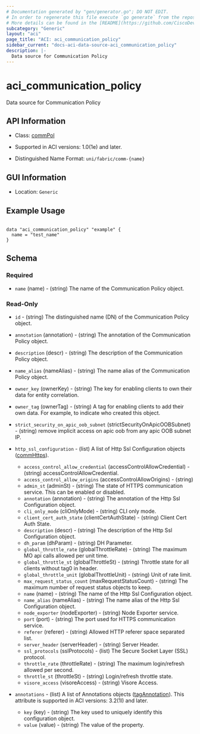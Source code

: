 ```yaml
---
# Documentation generated by "gen/generator.go"; DO NOT EDIT.
# In order to regenerate this file execute `go generate` from the repository root.
# More details can be found in the [README](https://github.com/CiscoDevNet/terraform-provider-aci/blob/master/README.md).
subcategory: "Generic"
layout: "aci"
page_title: "ACI: aci_communication_policy"
sidebar_current: "docs-aci-data-source-aci_communication_policy"
description: |-
  Data source for Communication Policy
---
```


# aci_communication_policy #

Data source for Communication Policy

## API Information ##

* Class: [commPol](https://pubhub.devnetcloud.com/media/model-doc-latest/docs/app/index.html#/objects/commPol/overview)

* Supported in ACI versions: 1.0(1e) and later.

* Distinguished Name Format: `uni/fabric/comm-{name}`

## GUI Information ##

* Location: `Generic`

## Example Usage ##

```hcl

data "aci_communication_policy" "example" {
  name = "test_name"
}

```

## Schema ##

### Required ###

* `name` (name) - (string) The name of the Communication Policy object.

### Read-Only ###

* `id` - (string) The distinguished name (DN) of the Communication Policy object.
* `annotation` (annotation) - (string) The annotation of the Communication Policy object.
* `description` (descr) - (string) The description of the Communication Policy object.
* `name_alias` (nameAlias) - (string) The name alias of the Communication Policy object.
* `owner_key` (ownerKey) - (string) The key for enabling clients to own their data for entity correlation.
* `owner_tag` (ownerTag) - (string) A tag for enabling clients to add their own data. For example, to indicate who created this object.
* `strict_security_on_apic_oob_subnet` (strictSecurityOnApicOOBSubnet) - (string) remove implicit access on apic oob from any apic OOB subnet IP.

* `http_ssl_configuration` - (list) A list of Http Ssl Configuration objects ([commHttps](https://pubhub.devnetcloud.com/media/model-doc-latest/docs/app/index.html#/objects/commHttps/overview)).
  * `access_control_allow_credential` (accessControlAllowCredential) - (string) accessControlAllowCredential.
  * `access_control_allow_origins` (accessControlAllowOrigins) - (string) 
  * `admin_st` (adminSt) - (string) The state of HTTPS communication service. This can be enabled or disabled.
  * `annotation` (annotation) - (string) The annotation of the Http Ssl Configuration object.
  * `cli_only_mode` (cliOnlyMode) - (string) CLI only mode.
  * `client_cert_auth_state` (clientCertAuthState) - (string) Client Cert Auth State.
  * `description` (descr) - (string) The description of the Http Ssl Configuration object.
  * `dh_param` (dhParam) - (string) DH Parameter.
  * `global_throttle_rate` (globalThrottleRate) - (string) The maximum MO api calls allowed per unit time.
  * `global_throttle_st` (globalThrottleSt) - (string) Throttle state for all clients without tag0 in header.
  * `global_throttle_unit` (globalThrottleUnit) - (string) Unit of rate limit.
  * `max_request_status_count` (maxRequestStatusCount) - (string) The maximum number of request status objects to keep.
  * `name` (name) - (string) The name of the Http Ssl Configuration object.
  * `name_alias` (nameAlias) - (string) The name alias of the Http Ssl Configuration object.
  * `node_exporter` (nodeExporter) - (string) Node Exporter service.
  * `port` (port) - (string) The port used for HTTPS communication service.
  * `referer` (referer) - (string) Allowed HTTP referer space separated list.
  * `server_header` (serverHeader) - (string) Server Header.
  * `ssl_protocols` (sslProtocols) - (list) The Secure Socket Layer (SSL) protocol.
  * `throttle_rate` (throttleRate) - (string) The maximum login/refresh allowed per second.
  * `throttle_st` (throttleSt) - (string) Login/refresh throttle state.
  * `visore_access` (visoreAccess) - (string) Visore Access.

* `annotations` - (list) A list of Annotations objects ([tagAnnotation](https://pubhub.devnetcloud.com/media/model-doc-latest/docs/app/index.html#/objects/tagAnnotation/overview)). This attribute is supported in ACI versions: 3.2(1l) and later.
  * `key` (key) - (string) The key used to uniquely identify this configuration object.
  * `value` (value) - (string) The value of the property.
